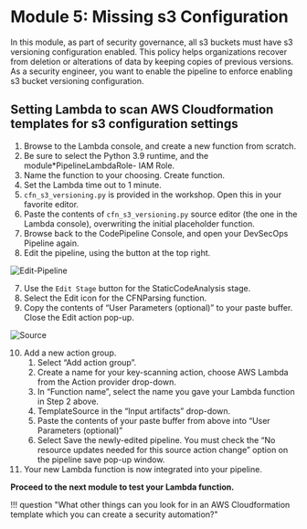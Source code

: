 <!--
This module is designed to show how Governance and Security engineering can take requirements and automate them into a pipeline.
-->


# Module 5:  Missing s3 Configuration

In this module, as part of security governance, all s3 buckets must have s3 versioning configuration enabled.  This policy helps organizations recover from deletion or alterations of data by keeping copies of previous versions.  As a security engineer, you want to enable the pipeline to enforce enabling s3 bucket versioning configuration.


## Setting Lambda to scan AWS Cloudformation templates for s3 configuration settings

1.	Browse to the Lambda console, and create a new function from scratch.
2.	Be sure to select the Python 3.9 runtime, and the module*PipelineLambdaRole-<random> IAM Role.
3.  Name the function to your choosing.  Create function.
3.	Set the Lambda time out to 1 minute.
4.	`cfn_s3_versioning.py` is provided in the workshop.  Open this in your favorite editor.
5.  Paste the contents of `cfn_s3_versioning.py` source editor (the one in the Lambda console), overwriting the initial placeholder function.
6.	Browse back to the CodePipeline Console, and open your DevSecOps Pipeline again.
7.	Edit the pipeline, using the button at the top right.

![Edit-Pipeline](./images/03-Edit-Pipeline.png)

7.	Use the `Edit Stage` button for the StaticCodeAnalysis stage.
8.	Select the Edit icon for the CFNParsing function.
9.	Copy the contents of “User Parameters (optional)” to your paste buffer. Close the Edit action pop-up.

![Source](./images/03-Source.png)

10.	Add a new action group.
    1.	Select “Add action group”.
    2.	Create a name for your key-scanning action, choose AWS Lambda from the Action provider drop-down.
    3.	In “Function name”, select the name you gave your Lambda function in Step 2 above.
    4.	TemplateSource in the “Input artifacts” drop-down.
    5.	Paste the contents of your paste buffer from above into “User Parameters (optional)”
    6.	Select Save the newly-edited pipeline. You must check the “No resource updates needed for this source action change” option on the pipeline save pop-up window.
11.	Your new Lambda function is now integrated into your pipeline.

**Proceed to the next module to test your Lambda function.**


!!! question "What other things can you look for in an AWS Cloudformation template which you can create a security automation?"
